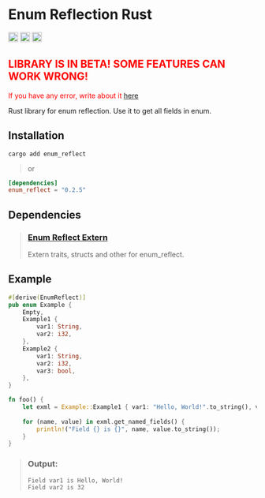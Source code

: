 # Enum Reflection Rust

[<img alt="github" src="https://img.shields.io/badge/github-hrykr%2Fenum--reflect-blue?logo=github&label=github&link=https%3A%2F%2Fgithub.com%2Fhrykr%2Fenum-reflect" height="20">](https://github.com/hrykr/enum-reflect)
[<img alt="crates.io" src="https://img.shields.io/crates/v/enum_reflect?logo=rust" height="20">](https://crates.io/crates/enum_reflect)
[<img alt="crates.io" src="https://img.shields.io/docsrs/enum_reflect?logo=docs.rs&label=docs.rs" height="20">](https://docs.rs/enum_reflect/latest/enum_reflect/)

## <span style="color: red;">LIBRARY IS IN BETA! SOME FEATURES CAN WORK WRONG!</span>
<span style="color: red;">If you have any error, write about it [here](https://github.com/hrykr/enum-reflect/issues)</span>

Rust library for enum reflection. Use it to get all fields in enum.

## Installation

`cargo add enum_reflect`
> or
```toml
[dependencies]
enum_reflect = "0.2.5"
```

## Dependencies

> ### [Enum Reflect Extern](https://crates.io/crates/enum_reflect_extern)
> Extern traits, structs and other for enum_reflect.

## Example

```rust
#[derive(EnumReflect)]
pub enum Example {
    Empty,
    Example1 {
        var1: String,
        var2: i32,
    },
    Example2 {
        var1: String,
        var2: i32,
        var3: bool,
    },
}

fn foo() {
    let exml = Example::Example1 { var1: "Hello, World!".to_string(), var2: 32 };
    
    for (name, value) in exml.get_named_fields() {
        println!("Field {} is {}", name, value.to_string());
    }
}

```
> ### Output:
> ```
> Field var1 is Hello, World!
> Field var2 is 32
> ```